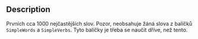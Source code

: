 
## Description 

Prvních cca 1000 nejčastějších slov. 
Pozor, neobsahuje žáná slova z balíčků `SimpleWords` a `SimpleVerbs`. Tyto balíčky je třeba se naučit dříve, než tento.
